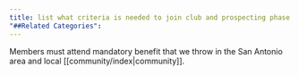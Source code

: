```yaml
---
title: list what criteria is needed to join club and prospecting phase
"##Related Categories":
---
```

Members must attend mandatory benefit that we throw in the San Antonio area and local [[community/index|community]]. 